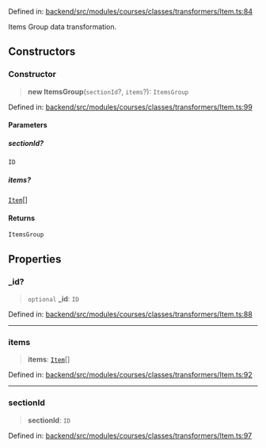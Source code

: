 Defined in: [backend/src/modules/courses/classes/transformers/Item.ts:84](https://github.com/continuousactivelearning/vibe/blob/4a4fd41682dd9274e95c74d5ff310441c462b96e/backend/src/modules/courses/classes/transformers/Item.ts#L84)

Items Group data transformation.

## Constructors

### Constructor

> **new ItemsGroup**(`sectionId`?, `items`?): `ItemsGroup`

Defined in: [backend/src/modules/courses/classes/transformers/Item.ts:99](https://github.com/continuousactivelearning/vibe/blob/4a4fd41682dd9274e95c74d5ff310441c462b96e/backend/src/modules/courses/classes/transformers/Item.ts#L99)

#### Parameters

##### sectionId?

`ID`

##### items?

[`Item`](Item/courses.Item.md)[]

#### Returns

`ItemsGroup`

## Properties

### \_id?

> `optional` **\_id**: `ID`

Defined in: [backend/src/modules/courses/classes/transformers/Item.ts:88](https://github.com/continuousactivelearning/vibe/blob/4a4fd41682dd9274e95c74d5ff310441c462b96e/backend/src/modules/courses/classes/transformers/Item.ts#L88)

***

### items

> **items**: [`Item`](Item/courses.Item.md)[]

Defined in: [backend/src/modules/courses/classes/transformers/Item.ts:92](https://github.com/continuousactivelearning/vibe/blob/4a4fd41682dd9274e95c74d5ff310441c462b96e/backend/src/modules/courses/classes/transformers/Item.ts#L92)

***

### sectionId

> **sectionId**: `ID`

Defined in: [backend/src/modules/courses/classes/transformers/Item.ts:97](https://github.com/continuousactivelearning/vibe/blob/4a4fd41682dd9274e95c74d5ff310441c462b96e/backend/src/modules/courses/classes/transformers/Item.ts#L97)

